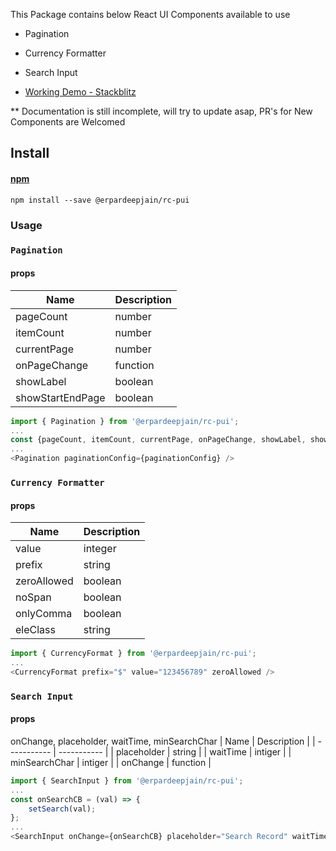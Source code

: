 This Package contains below React UI Components available to use

* Pagination 
* Currency Formatter 
* Search Input

* [Working Demo - Stackblitz](https://stackblitz.com/edit/react-qgvr8r)

** Documentation is still incomplete, will try to update asap, PR's for New Components are Welcomed

## Install

#### [npm](https://www.npmjs.com/package/toastr)
```
npm install --save @erpardeepjain/rc-pui
```

### Usage 

### `Pagination`

#### props

| Name              | Description      
| -----------       | -----------      
| pageCount         | number
| itemCount         | number             
| currentPage       | number             
| onPageChange      | function             
| showLabel         | boolean             
| showStartEndPage  | boolean     

```js
import { Pagination } from '@erpardeepjain/rc-pui';
...
const {pageCount, itemCount, currentPage, onPageChange, showLabel, showStartEndPage } = paginationConfig;
...
<Pagination paginationConfig={paginationConfig} />

```

### `Currency Formatter`

#### props

| Name        | Description | 
| ----------- | ----------- |
| value       | integer     |
| prefix      | string      |
| zeroAllowed | boolean     |
| noSpan      | boolean     |
| onlyComma   | boolean     |
| eleClass    | string      |


```js
import { CurrencyFormat } from '@erpardeepjain/rc-pui';
...
<CurrencyFormat prefix="$" value="123456789" zeroAllowed />

```

### `Search Input`

#### props
onChange, placeholder, waitTime, minSearchChar
| Name          | Description | 
| -----------   | ----------- |
| placeholder   | string      |
| waitTime      | intiger     |
| minSearchChar | intiger     |
| onChange      | function    |


```js
import { SearchInput } from '@erpardeepjain/rc-pui';
...
const onSearchCB = (val) => {
    setSearch(val);
};
...
<SearchInput onChange={onSearchCB} placeholder="Search Record" waitTime={300} minSearchChar={2} />

```
